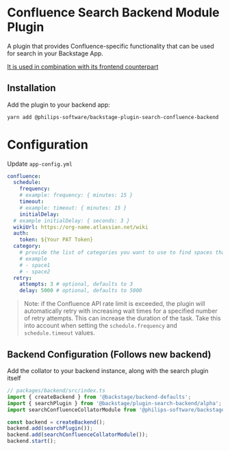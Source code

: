 # Confluence Search Backend Module Plugin

A plugin that provides Confluence-specific functionality that can be used for search in your Backstage App.

[It is used in combination with its frontend counterpart](../search-confluence-frontend)

## Installation

Add the plugin to your backend app:

```sh
yarn add @philips-software/backstage-plugin-search-confluence-backend
```

# Configuration

Update `app-config.yml`

```yaml
confluence:
  schedule:
    frequency:
    # example: frequency: { minutes: 15 }
    timeout:
    # example: timeout: { minutes: 15 }
    initialDelay:
  # example initialDelay: { seconds: 3 }
  wikiUrl: https://org-name.atlassian.net/wiki
  auth:
    token: ${Your PAT Token}
  category:
    # provide the list of categories you want to use to find spaces that will be indexed
    # example
    # - space1
    # - space2
  retry:
    attempts: 3 # optional, defaults to 3
    delay: 5000 # optional, defaults to 5000
```

> Note: if the Confluence API rate limit is exceeded, the plugin will automatically retry with increasing wait times for a specified number of retry attempts. This can increase the duration of the task. Take this into account when setting the `schedule.frequency` and `schedule.timeout` values.

## Backend Configuration (Follows new backend)

Add the collator to your backend instance, along with the search plugin itself

```typescript
// packages/backend/src/index.ts
import { createBackend } from '@backstage/backend-defaults';
import { searchPlugin } from '@backstage/plugin-search-backend/alpha';
import searchConfluenceCollatorModule from '@philips-software/backstage-plugin-search-confluence-backend'; // confluence backend collator

const backend = createBackend();
backend.add(searchPlugin());
backend.add(searchConfluenceCollatorModule());
backend.start();
```
